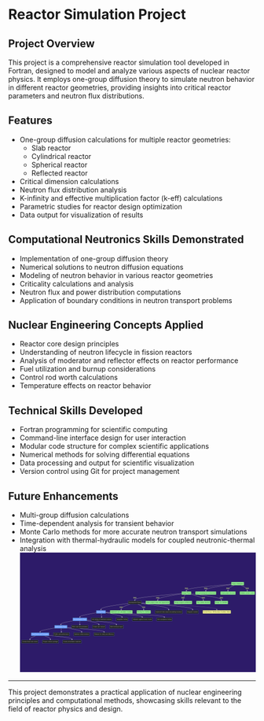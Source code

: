 # Reactor Simulation Project

## Project Overview
This project is a comprehensive reactor simulation tool developed in Fortran, designed to model and analyze various aspects of nuclear reactor physics. It employs one-group diffusion theory to simulate neutron behavior in different reactor geometries, providing insights into critical reactor parameters and neutron flux distributions.

## Features
- One-group diffusion calculations for multiple reactor geometries:
  - Slab reactor
  - Cylindrical reactor
  - Spherical reactor
  - Reflected reactor
- Critical dimension calculations
- Neutron flux distribution analysis
- K-infinity and effective multiplication factor (k-eff) calculations
- Parametric studies for reactor design optimization
- Data output for visualization of results

## Computational Neutronics Skills Demonstrated
- Implementation of one-group diffusion theory
- Numerical solutions to neutron diffusion equations
- Modeling of neutron behavior in various reactor geometries
- Criticality calculations and analysis
- Neutron flux and power distribution computations
- Application of boundary conditions in neutron transport problems

## Nuclear Engineering Concepts Applied
- Reactor core design principles
- Understanding of neutron lifecycle in fission reactors
- Analysis of moderator and reflector effects on reactor performance
- Fuel utilization and burnup considerations
- Control rod worth calculations
- Temperature effects on reactor behavior

## Technical Skills Developed
- Fortran programming for scientific computing
- Command-line interface design for user interaction
- Modular code structure for complex scientific applications
- Numerical methods for solving differential equations
- Data processing and output for scientific visualization
- Version control using Git for project management

## Future Enhancements
- Multi-group diffusion calculations
- Time-dependent analysis for transient behavior
- Monte Carlo methods for more accurate neutron transport simulations
- Integration with thermal-hydraulic models for coupled neutronic-thermal analysis
![Flow Diagram](workflow.png)
---

This project demonstrates a practical application of nuclear engineering principles and computational methods, showcasing skills relevant to the field of reactor physics and design.
